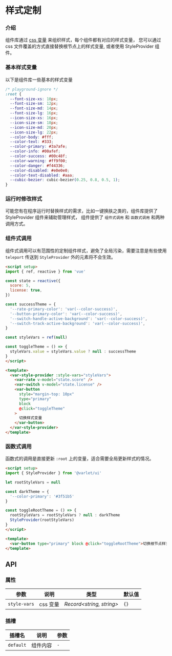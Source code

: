 # 样式定制

### 介绍

组件库通过 [css 变量](https://developer.mozilla.org/zh-CN/docs/Web/CSS/Using_CSS_custom_properties) 来组织样式，每个组件都有对应的样式变量，
您可以通过 css 文件覆盖的方式直接替换根节点上的样式变量, 或者使用 StyleProvider 组件。

### 基本样式变量

以下是组件库一些基本的样式变量

```css
/* playground-ignore */
:root {
  --font-size-xs: 10px;
  --font-size-sm: 12px;
  --font-size-md: 14px;
  --font-size-lg: 16px;
  --icon-size-xs: 16px;
  --icon-size-sm: 18px;
  --icon-size-md: 20px;
  --icon-size-lg: 22px;
  --color-body: #fff;
  --color-text: #333;
  --color-primary: #3a7afe;
  --color-info: #00afef;
  --color-success: #00c48f;
  --color-warning: #ff9f00;
  --color-danger: #f44336;
  --color-disabled: #e0e0e0;
  --color-text-disabled: #aaa;
  --cubic-bezier: cubic-bezier(0.25, 0.8, 0.5, 1);
}
```

### 运行时修改样式

可能您有在程序运行时替换样式的需求，比如一键换肤之类的，组件库提供了 StyleProvider 组件来辅助管理样式，
组件提供了 `组件式调用` 和 `函数式调用` 和两种调用方式。

### 组件式调用

组件式调用可以有范围性的定制组件样式，避免了全局污染，需要注意是有些使用 `teleport` 传送到  `StyleProvider` 外的元素将不会生效。

```html
<script setup>
import { ref, reactive } from 'vue'

const state = reactive({
  score: 5,
  license: true,
})

const successTheme = {
  '--rate-primary-color': 'var(--color-success)',
  '--button-primary-color': 'var(--color-success)',
  '--switch-handle-active-background': 'var(--color-success)',
  '--switch-track-active-background': 'var(--color-success)',
}

const styleVars = ref(null)

const toggleTheme = () => {
  styleVars.value = styleVars.value ? null : successTheme
}
</script>

<template>
  <var-style-provider :style-vars="styleVars">
    <var-rate v-model="state.score" />
    <var-switch v-model="state.license" />
    <var-button
      style="margin-top: 10px"
      type="primary"
      block
      @click="toggleTheme"
    >
      切换样式变量
    </var-button>
  </var-style-provider>
</template>
```

### 函数式调用

函数式的调用是直接更新 `:root` 上的变量，适合需要全局更新样式的情况。

```html
<script setup>
import { StyleProvider } from '@varlet/ui'

let rootStyleVars = null

const darkTheme = {
  '--color-primary': '#3f51b5'
}

const toggleRootTheme = () => {
  rootStyleVars = rootStyleVars ? null : darkTheme
  StyleProvider(rootStyleVars)
}
</script>

<template>
  <var-button type="primary" block @click="toggleRootTheme">切换根节点样式变量</var-button>
</template>
```

## API

### 属性

| 参数 | 说明 | 类型 | 默认值 |
| --- | --- | --- | --- |
| `style-vars` | css 变量 | _Record<string, string>_ | `{}` |

### 插槽

| 插槽名 | 说明 | 参数 |
| --- | --- | --- |
| `default` | 组件内容 | `-` |